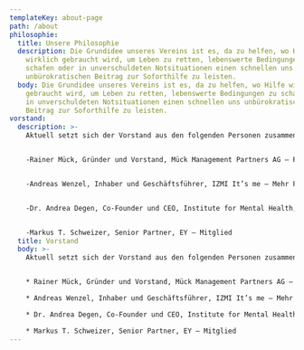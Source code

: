 ```yaml
---
templateKey: about-page
path: /about
philosophie:
  title: Unsere Philosophie
  description: Die Grundidee unseres Vereins ist es, da zu helfen, wo Hilfe
    wirklich gebraucht wird, um Leben zu retten, lebenswerte Bedingungen zu
    schafen oder in unverschuldeten Notsituationen einen schnellen uns
    unbürokratischen Beitrag zur Soforthilfe zu leisten.
  body: Die Grundidee unseres Vereins ist es, da zu helfen, wo Hilfe wirklich
    gebraucht wird, um Leben zu retten, lebenswerte Bedingungen zu schafen oder
    in unverschuldeten Notsituationen einen schnellen uns unbürokratischen
    Beitrag zur Soforthilfe zu leisten.
vorstand:
  description: >-
    Aktuell setzt sich der Vorstand aus den folgenden Personen zusammen:


    -Rainer Mück, Gründer und Vorstand, Mück Management Partners AG – Präsident


    -Andreas Wenzel, Inhaber und Geschäftsführer, IZMI It’s me – Mehr Freude durch Bewussheit, sowie General Project Manager, Personal Sport Record – Vizepräsident


    -Dr. Andrea Degen, Co-Founder und CEO, Institute for Mental Health, sowie Research & Innovation Manager EUrelations AG – Mitglied


    -Markus T. Schweizer, Senior Partner, EY – Mitglied
  title: Vorstand
  body: >-
    Aktuell setzt sich der Vorstand aus den folgenden Personen zusammen:


    * Rainer Mück, Gründer und Vorstand, Mück Management Partners AG – Präsident

    * Andreas Wenzel, Inhaber und Geschäftsführer, IZMI It’s me – Mehr Freude durch Bewussheit, sowie General Project Manager, Personal Sport Record – Vizepräsident

    * Dr. Andrea Degen, Co-Founder und CEO, Institute for Mental Health, sowie Research & Innovation Manager EUrelations AG – Mitglied

    * Markus T. Schweizer, Senior Partner, EY – Mitglied
---
```

